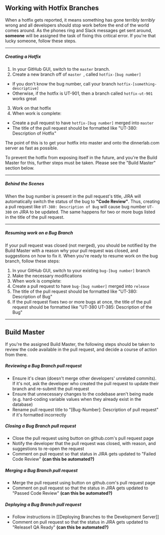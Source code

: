 ## Working with Hotfix Branches

When a hotfix gets reported, it means something has gone terribly _terribly_ wrong and all developers should stop work before the end of the world comes around. As the phones ring and Slack messages get sent around, __someone__ will be assigned the task of fixing this critical error. If you're that lucky someone, follow these steps.

***

##### Creating a Hotfix

1. In your GitHub GUI, switch to the `master` branch.
2. Create a new branch off of `master `, called `hotfix-[bug number]`
  - If you don't know the bug number, call your branch `hotfix-[something-descriptive]`
  - Otherwise, if the hotfix is UT-901, then a branch called `hotfix-ut-901` works great
3. Work on that hotfix
4. When work is complete:
  - Create a pull request to have `hotfix-[bug number]` merged into `master`
  - The title of the pull request should be formatted like "UT-380: Description of Hotfix"

The point of this is to get your hotfix into master and onto the dinnerlab.com server as fast as possible.

To prevent the hotfix from exposing itself in the future, and you're the Build Master for this, further steps must be taken. Please see the "Build Master" section below.

***

##### Behind the Scenes

When the bug number is present in the pull request's title, JIRA will automatically switch the status of the bug to **"Code Review"**. Thus, creating a pull request like `UT-380: Description of Bug` will cause bug number `UT-380` on JIRA to be updated. The same happens for two or more bugs listed in the title of the pull request.

***

##### Resuming work on a Bug Branch

If your pull request was closed (not merged), you should be notified by the Build Master with a reason why your pull request was closed, and suggestions on how to fix it. When you're ready to resume work on the bug branch, follow these steps:

1. In your GitHub GUI, switch to your existing `bug-[bug number]` branch
2. Make the necessary modifications
3. When work is complete:
 1. Create a pull request to have `bug-[bug number]` merged into `release`
 2. The title of the pull request should be formatted like "UT-380: Description of Bug"
 3. If the pull request fixes two or more bugs at once, the title of the pull request should be formatted like "UT-380 UT-385: Description of the Bug"

***

## Build Master
If you're the assigned Build Master, the following steps should be taken to review the code available in the pull request, and decide a course of action from there.

##### Reviewing a Bug Branch _pull request_
- Ensure it's clean (doesn't merge other developers' unrelated commits). If it's not, ask the developer who created the pull request to update their branch and re-submit the pull request
- Ensure that unnecessary changes to the codebase aren't being made (e.g. hard-coding variable values when they already exist in the database)
- Rename pull request title to "[Bug-Number]: Description of pull request" if it's formatted incorrectly

##### Closing a Bug Branch _pull request_
- Close the pull request using button on github.com's pull request page
- Notify the developer that the pull request was closed, with reason, and suggestions to re-open the request
- Comment on pull request so that status in JIRA gets updated to "Failed Code Review" **(can this be automated?)**

##### Merging a Bug Branch _pull request_
- Merge the pull request using button on github.com's pull request page
- Comment on pull request so that the status in JIRA gets updated to "Passed Code Review" **(can this be automated?)**

##### Deploying a Bug Branch _pull request_
- Follow instructions in [[Deploying Branches to the Development Server]]
- Comment on pull request so that the status in JIRA gets updated to "Release1 QA Ready" **(can this be automated?)**

